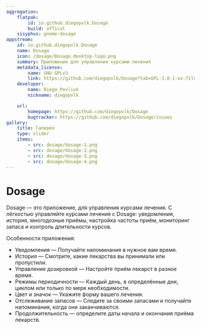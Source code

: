 ```yaml
---
aggregation:
    flatpak:
        id: io.github.diegopvlk.Dosage
        build: offical
    sisyphus: gnome-dosage
appstream:
    id: io.github.diegopvlk.Dosage
    name: Dosage
    icon: /dosage/Dosage.desktop-logo.png
    summary: Приложение для управления курсами лечения
    metadata_license:
        name: GNU GPLv3
        link: https://github.com/diegopvlk/Dosage?tab=GPL-3.0-1-ov-file
    developer:
        name: Diego Povliuk
        nickname: diegopvlk

    url:
        homepage: https://github.com/diegopvlk/Dosage
        bugtracker: https://github.com/diegopvlk/Dosage/issues
gallery:
    title: Галерея
    type: slider
    items:
        - src: dosage/dosage-1.png
        - src: dosage/dosage-2.png
        - src: dosage/dosage-3.png
        - src: dosage/dosage-4.png
---
```


# Dosage

Dosage — это приложение, для управления курсами лечения. С лёгкостью управляйте курсами лечения с Dosage: уведомления, история, многодозные приёмы, настройка частоты приём, мониторинг запаса и контроль длительности курсов.

Особенности приложения:

* Уведомления — Получайте напоминания в нужное вам время.
* История — Смотрите, какие лекарства вы принимали или пропустили.
* Управление дозировкой — Настройте приём лекарст в разное время.
* Режимы периодичности — Каждый день, в определённые дни, циклом или только по мере необходимости.
* Цвет и значок — Укажите форму вашего лечения.
* Отслеживание запасов — Следите за своими запасами и получайте напоминания, когда они заканчиваются.
* Продолжительность — определите даты начала и окончания приёма лекарств.

<AGWGallery />

<!--@include: @apps/_parts/install/content-repo.md-->
<!--@include: @apps/_parts/install/content-flatpak.md-->
